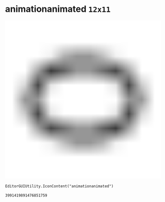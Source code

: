 # animationanimated `12x11`
<img src="/img/animationanimated.png" width=512 height=512>

``` CSharp
EditorGUIUtility.IconContent("animationanimated")
```
```
3991419891476851759
```
